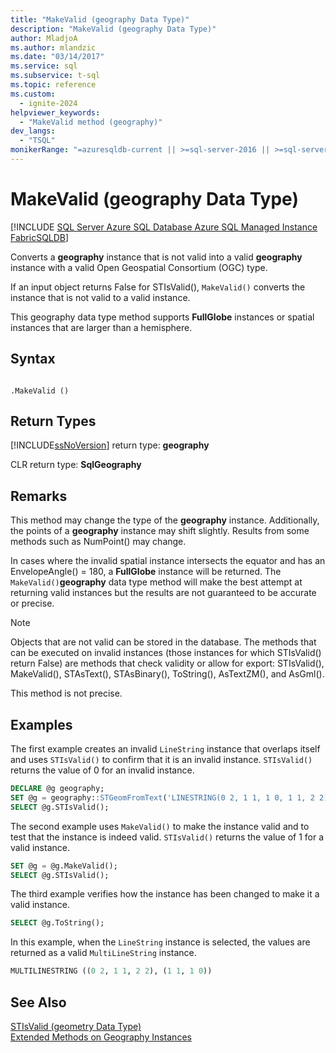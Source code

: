 ```yaml
---
title: "MakeValid (geography Data Type)"
description: "MakeValid (geography Data Type)"
author: MladjoA
ms.author: mlandzic
ms.date: "03/14/2017"
ms.service: sql
ms.subservice: t-sql
ms.topic: reference
ms.custom:
  - ignite-2024
helpviewer_keywords:
  - "MakeValid method (geography)"
dev_langs:
  - "TSQL"
monikerRange: "=azuresqldb-current || >=sql-server-2016 || >=sql-server-linux-2017 || =azuresqldb-mi-current || =fabric"
---
```

# MakeValid (geography Data Type)
[!INCLUDE [SQL Server Azure SQL Database Azure SQL Managed Instance FabricSQLDB](../../includes/applies-to-version/sql-asdb-asdbmi-fabricsqldb.md)]

  Converts a **geography** instance that is not valid into a valid **geography** instance with a valid Open Geospatial Consortium (OGC) type.  
  
 If an input object returns False for STIsValid(), `MakeValid()` converts the instance that is not valid to a valid instance.  
  
 This geography data type method supports **FullGlobe** instances or spatial instances that are larger than a hemisphere.  
  
## Syntax  
  
```  
  
.MakeValid ()  
```  

## Return Types
 [!INCLUDE[ssNoVersion](../../includes/ssnoversion-md.md)] return type: **geography**  
  
 CLR return type: **SqlGeography**  
  
## Remarks  
 This method may change the type of the **geography** instance. Additionally, the points of a **geography** instance may shift slightly. Results from some methods such as NumPoint() may change.  
  
 In cases where the invalid spatial instance intersects the equator and has an EnvelopeAngle() = 180, a **FullGlobe** instance will be returned. The `MakeValid()`**geography** data type method will make the best attempt at returning valid instances but the results are not guaranteed to be accurate or precise.  
  
> [!NOTE]  
>  Objects that are not valid can be stored in the database. The methods that can be executed on invalid instances (those instances for which STIsValid() return False) are methods that check validity or allow for export: STIsValid(), MakeValid(), STAsText(), STAsBinary(), ToString(), AsTextZM(), and AsGml().  
  
 This method is not precise.  
  
## Examples  
 The first example creates an invalid `LineString` instance that overlaps itself and uses `STIsValid()` to confirm that it is an invalid instance. `STIsValid()` returns the value of 0 for an invalid instance.  
  
```sql
DECLARE @g geography;  
SET @g = geography::STGeomFromText('LINESTRING(0 2, 1 1, 1 0, 1 1, 2 2)', 4326);  
SELECT @g.STIsValid();  
```  
  
 The second example uses `MakeValid()` to make the instance valid and to test that the instance is indeed valid. `STIsValid()` returns the value of 1 for a valid instance.  
  
```sql
SET @g = @g.MakeValid();  
SELECT @g.STIsValid();  
```  
  
 The third example verifies how the instance has been changed to make it a valid instance.  
  
```sql
SELECT @g.ToString();  
```  
  
 In this example, when the `LineString` instance is selected, the values are returned as a valid `MultiLineString` instance.  
  
```sql
MULTILINESTRING ((0 2, 1 1, 2 2), (1 1, 1 0))  
```  
  
## See Also  
 [STIsValid &#40;geometry Data Type&#41;](../../t-sql/spatial-geometry/stisvalid-geometry-data-type.md)   
 [Extended Methods on Geography Instances](../../t-sql/spatial-geography/extended-methods-on-geography-instances.md)  
  
  
